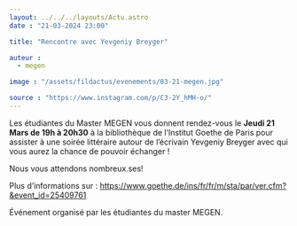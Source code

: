 ```yaml
---
layout: ../../../layouts/Actu.astro
date : "21-03-2024 23:00"

title: "Rencontre avec Yevgeniy Breyger"

auteur :
  - megen

image : "/assets/fildactus/evenements/03-21-megen.jpg"

source : "https://www.instagram.com/p/C3-2Y_hMH-o/"
---
```


Les étudiantes du Master MEGEN vous donnent rendez-vous le __Jeudi 21 Mars de 19h à 20h30__ à la bibliothèque de l’Institut Goethe de Paris pour assister à une soirée littéraire autour de l’écrivain Yevgeniy Breyger avec qui vous aurez la chance de pouvoir échanger !

Nous vous attendons nombreux.ses!

Plus d’informations sur : https://www.goethe.de/ins/fr/fr/m/sta/par/ver.cfm?&event_id=25409761

Événement organisé par les étudiantes du master MEGEN.